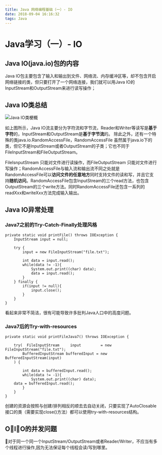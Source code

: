 ```yaml
---
title: Java 网络编程基础（一）- IO
date: 2018-09-04 16:16:32
tags: Java
---
```


# Java学习（一）- IO

## Java IO(java.io)包的内容

Java IO包主要包含了输入和输出到文件、网络流、内存缓冲区等，却不包含开启网络链接的类，但只要打开了一个网络连接，我们就可以用Java IO的InputStream和OutputStream来进行读写操作；

## Java IO类总结

![Java IO类梗概](https://s1.ax1x.com/2018/09/04/iSoE7V.md.jpg)<!--more-->

如上图所示，Java IO流主要分为字符流和字节流，Reader和Writer等读写是**基于字符**的，InputStream和OutputStream是**基于字节流**的。
除此之外，还有一个特殊的类java.io.RandomAccessFile，RandomAccessFile 虽然属于java.io下的类，但它不是InputStream或者OutputStream的子类；它也不同于FileInputStream和FileOutputStream。 

FileIsnputStream 只能对文件进行读操作，而FileOutputStream 只能对文件进行写操作；RandomAccessFile与输入流和输出流不同之处就是RandomAccessFile可以**访问文件的任意地方**同时支持文件的读和写，并且它支持**随机访问**。RandomAccessFile包含InputStream的三个read方法，也包含OutputStream的三个write方法。同时RandomAccessFile还包含一系列的readXxx和writeXxx方法完成输入输出。 

## Java IO异常处理

### Java7之前的Try-Catch-Finally处理风格

    private static void printFile() throws IOException {
        InputStream input = null;
    
        try {
            input = new FileInputStream("file.txt");
    
            int data = input.read();
            while(data != -1){
                System.out.print((char) data);
                data = input.read();
            }
        } finally {
            if(input != null){
                input.close();
            }
        }
    }

看起来非常不简洁，很有可能导致许多批判Java人口中的高度问题。

### Java7后的Try-with-resources

    private static void printFileJava7() throws IOException {
    
        try(  FileInputStream     input         = new FileInputStream("file.txt");
            BufferedInputStream bufferedInput = new BufferedInputStream(input)
        ) {
    
            int data = bufferedInput.read();
            while(data != -1){
                System.out.print((char) data);
        data = bufferedInput.read();
            }
        }
    } 

创建的资源会按照与创建/排列相反的顺去去自动关闭，只要实现了AutoClosable接口的类（需要实现close()方法）都可以使用try-with-resources结构。

## OIO的并发问题

对于同一个同一个InputStream/OutputStream或者Reader/Writer，不应当有多个线程进行操作,因为无法保证每个线程会读/写到哪里。


